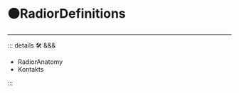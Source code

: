 # 🟠<move>RadiorDefinitions</move>

---

<!-- =================================================== -->
<!-- =================================================== -->
<!-- =================================================== -->
<!-- =================================================== -->
<!-- =================================================== -->
::: details 🛠 <dev>&&&</dev>

- RadiorAnatomy
- Kontakts

:::
